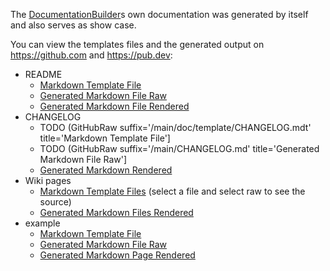 [//]: # (This file was generated from: doc/template/example.mdt using the documentation_builder package on: 2022-02-09 11:01:09.932848.)
The [DocumentationBuilder](https://github.com/domain-centric/documentation_builder/wiki/01-Documentation-Builder#lib-src-builder-documentation-builder-dart-documentationbuilder)s own documentation was generated by itself and also serves as show case.

You can view the templates files and the generated output on https://github.com and https://pub.dev:

- README
  - [Markdown Template File](https://raw.githubusercontent.com/domain-centric/documentation_builder/main/doc/template/README.mdt)
  - [Generated Markdown File Raw](https://raw.githubusercontent.com/domain-centric/documentation_builder/main/README.md)
  - [Generated Markdown File Rendered](https://pub.dev/packages/documentation_builder)
- CHANGELOG
  - TODO (GitHubRaw suffix='/main/doc/template/CHANGELOG.mdt' title='Markdown Template File']
  - TODO (GitHubRaw suffix='/main/CHANGELOG.md' title='Generated Markdown File Raw']
  - [Generated Markdown Rendered](https://pub.dev/packages/documentation_builder/versions)
- Wiki pages
  - [Markdown Template Files](https://github.com/domain-centric/documentation_builder/tree/main/doc/template) (select a file and select raw to see the source)
  - [Generated Markdown Files Rendered](https://github.com/domain-centric/documentation_builder/wiki)
- example
  - [Markdown Template File](https://raw.githubusercontent.com/domain-centric/documentation_builder/main/doc/template/example.mdt)
  - [Generated Markdown File Raw](https://raw.githubusercontent.com/domain-centric/documentation_builder/main/example/example.md)
  - [Generated Markdown Page Rendered](https://pub.dev/packages/documentation_builder/example)